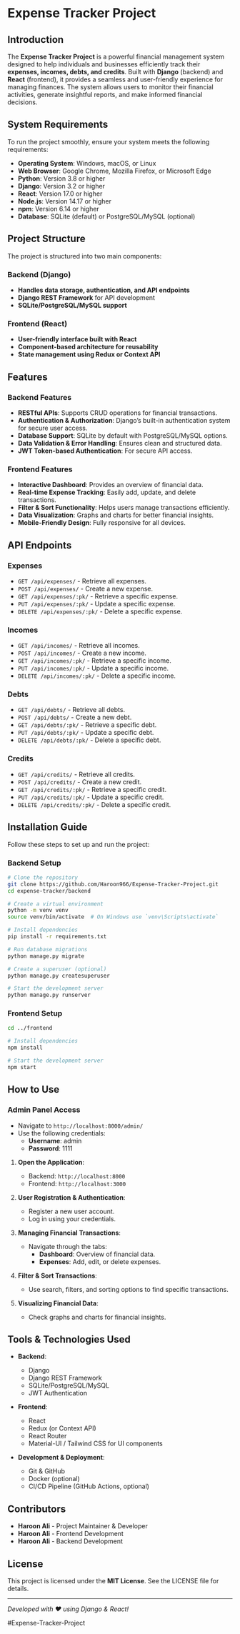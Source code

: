 # Expense Tracker Project

## Introduction

The **Expense Tracker Project** is a powerful financial management system designed to help individuals and businesses efficiently track their **expenses, incomes, debts, and credits**. Built with **Django** (backend) and **React** (frontend), it provides a seamless and user-friendly experience for managing finances. The system allows users to monitor their financial activities, generate insightful reports, and make informed financial decisions.

## System Requirements

To run the project smoothly, ensure your system meets the following requirements:

- **Operating System**: Windows, macOS, or Linux
- **Web Browser**: Google Chrome, Mozilla Firefox, or Microsoft Edge
- **Python**: Version 3.8 or higher
- **Django**: Version 3.2 or higher
- **React**: Version 17.0 or higher
- **Node.js**: Version 14.17 or higher
- **npm**: Version 6.14 or higher
- **Database**: SQLite (default) or PostgreSQL/MySQL (optional)

## Project Structure

The project is structured into two main components:

### Backend (Django)

- **Handles data storage, authentication, and API endpoints**
- **Django REST Framework** for API development
- **SQLite/PostgreSQL/MySQL support**

### Frontend (React)

- **User-friendly interface built with React**
- **Component-based architecture for reusability**
- **State management using Redux or Context API**

## Features

### Backend Features

- **RESTful APIs**: Supports CRUD operations for financial transactions.
- **Authentication & Authorization**: Django’s built-in authentication system for secure user access.
- **Database Support**: SQLite by default with PostgreSQL/MySQL options.
- **Data Validation & Error Handling**: Ensures clean and structured data.
- **JWT Token-based Authentication**: For secure API access.

### Frontend Features

- **Interactive Dashboard**: Provides an overview of financial data.
- **Real-time Expense Tracking**: Easily add, update, and delete transactions.
- **Filter & Sort Functionality**: Helps users manage transactions efficiently.
- **Data Visualization**: Graphs and charts for better financial insights.
- **Mobile-Friendly Design**: Fully responsive for all devices.

## API Endpoints

### Expenses

- `GET /api/expenses/` - Retrieve all expenses.
- `POST /api/expenses/` - Create a new expense.
- `GET /api/expenses/:pk/` - Retrieve a specific expense.
- `PUT /api/expenses/:pk/` - Update a specific expense.
- `DELETE /api/expenses/:pk/` - Delete a specific expense.

### Incomes

- `GET /api/incomes/` - Retrieve all incomes.
- `POST /api/incomes/` - Create a new income.
- `GET /api/incomes/:pk/` - Retrieve a specific income.
- `PUT /api/incomes/:pk/` - Update a specific income.
- `DELETE /api/incomes/:pk/` - Delete a specific income.

### Debts

- `GET /api/debts/` - Retrieve all debts.
- `POST /api/debts/` - Create a new debt.
- `GET /api/debts/:pk/` - Retrieve a specific debt.
- `PUT /api/debts/:pk/` - Update a specific debt.
- `DELETE /api/debts/:pk/` - Delete a specific debt.

### Credits

- `GET /api/credits/` - Retrieve all credits.
- `POST /api/credits/` - Create a new credit.
- `GET /api/credits/:pk/` - Retrieve a specific credit.
- `PUT /api/credits/:pk/` - Update a specific credit.
- `DELETE /api/credits/:pk/` - Delete a specific credit.

## Installation Guide

Follow these steps to set up and run the project:

### Backend Setup

```sh
# Clone the repository
git clone https://github.com/Haroon966/Expense-Tracker-Project.git
cd expense-tracker/backend

# Create a virtual environment
python -m venv venv
source venv/bin/activate  # On Windows use `venv\Scripts\activate`

# Install dependencies
pip install -r requirements.txt

# Run database migrations
python manage.py migrate

# Create a superuser (optional)
python manage.py createsuperuser

# Start the development server
python manage.py runserver
```

### Frontend Setup

```sh
cd ../frontend

# Install dependencies
npm install

# Start the development server
npm start
```

## How to Use

### Admin Panel Access

- Navigate to `http://localhost:8000/admin/`
- Use the following credentials:
  - **Username**: admin
  - **Password**: 1111

1. **Open the Application**:

   - Backend: `http://localhost:8000`
   - Frontend: `http://localhost:3000`

2. **User Registration & Authentication**:
   - Register a new user account.
   - Log in using your credentials.
3. **Managing Financial Transactions**:

   - Navigate through the tabs:
     - **Dashboard**: Overview of financial data.
     - **Expenses**: Add, edit, or delete expenses.

4. **Filter & Sort Transactions**:

   - Use search, filters, and sorting options to find specific transactions.

5. **Visualizing Financial Data**:
   - Check graphs and charts for financial insights.

## Tools & Technologies Used

- **Backend**:

  - Django
  - Django REST Framework
  - SQLite/PostgreSQL/MySQL
  - JWT Authentication

- **Frontend**:

  - React
  - Redux (or Context API)
  - React Router
  - Material-UI / Tailwind CSS for UI components

- **Development & Deployment**:
  - Git & GitHub
  - Docker (optional)
  - CI/CD Pipeline (GitHub Actions, optional)

## Contributors

- **Haroon Ali** - Project Maintainer & Developer
- **Haroon Ali** - Frontend Development
- **Haroon Ali** - Backend Development

## License

This project is licensed under the **MIT License**. See the LICENSE file for details.

---

_Developed with ❤️ using Django & React!_

#Expense-Tracker-Project

